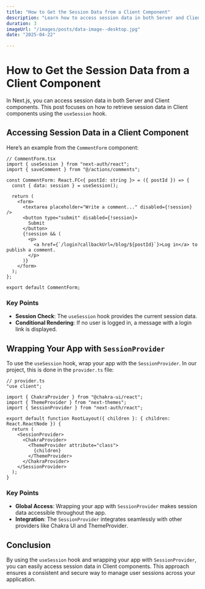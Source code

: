 ```yaml
---
title: "How to Get the Session Data from a Client Component"
description: "Learn how to access session data in both Server and Client components in Next.js."
duration: 3
imageUrl: "/images/posts/data-image--desktop.jpg"
date: "2025-04-22"

---
```


# How to Get the Session Data from a Client Component

In Next.js, you can access session data in both Server and Client components. This post focuses on how to retrieve session data in Client components using the `useSession` hook.

## Accessing Session Data in a Client Component

Here’s an example from the `CommentForm` component:

```tsx
// CommentForm.tsx
import { useSession } from "next-auth/react";
import { saveComment } from "@/actions/comments";

const CommentForm: React.FC<{ postId: string }> = ({ postId }) => {
  const { data: session } = useSession();

  return (
    <form>
      <textarea placeholder="Write a comment..." disabled={!session} />
      <button type="submit" disabled={!session}>
        Submit
      </button>
      {!session && (
        <p>
          <a href={`/login?callbackUrl=/blog/${postId}`}>Log in</a> to publish a comment.
        </p>
      )}
    </form>
  );
};

export default CommentForm;
```

### Key Points
- **Session Check**: The `useSession` hook provides the current session data.
- **Conditional Rendering**: If no user is logged in, a message with a login link is displayed.

## Wrapping Your App with `SessionProvider`

To use the `useSession` hook, wrap your app with the `SessionProvider`. In our project, this is done in the `provider.ts` file:

```tsx
// provider.ts
"use client";

import { ChakraProvider } from "@chakra-ui/react";
import { ThemeProvider } from "next-themes";
import { SessionProvider } from "next-auth/react";

export default function RootLayout({ children }: { children: React.ReactNode }) {
  return (
    <SessionProvider>
      <ChakraProvider>
        <ThemeProvider attribute="class">
          {children}
        </ThemeProvider>
      </ChakraProvider>
    </SessionProvider>
  );
}
```

### Key Points
- **Global Access**: Wrapping your app with `SessionProvider` makes session data accessible throughout the app.
- **Integration**: The `SessionProvider` integrates seamlessly with other providers like Chakra UI and ThemeProvider.

## Conclusion

By using the `useSession` hook and wrapping your app with `SessionProvider`, you can easily access session data in Client components. This approach ensures a consistent and secure way to manage user sessions across your application.